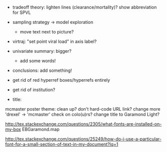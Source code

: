 
- tradeoff theory: lighten lines (clearance/mortality)?
  show abbreviation for SPVL
- sampling strategy -> model exploration
   - move text next to picture?
- virtraj: "set point viral load" in axis label?
- univariate summary: bigger?
    - add some words!
	
- conclusions: add something!	

- get rid of red hyperref boxes/hyperrefs entirely
- get rid of institution?

- title: 

mcmaster poster theme: clean up?
  don't hard-code URL link?
  change more 'drexel' -> 'mcmaster'
  check on colo(u)rs?
  change title to Garamond Light?

http://tex.stackexchange.com/questions/2305/what-fonts-are-installed-on-my-box
EBGaramond.map

http://tex.stackexchange.com/questions/25249/how-do-i-use-a-particular-font-for-a-small-section-of-text-in-my-document?lq=1
